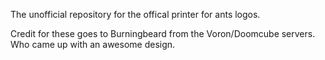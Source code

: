 The unofficial repository for the offical printer for ants logos. 


Credit for these goes to Burningbeard from the Voron/Doomcube servers. Who came up with an awesome design.  
